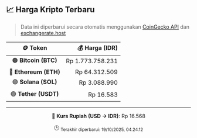 

<!-- HARGA_KRIPTO -->
## 📈 Harga Kripto Terbaru

> Data ini diperbarui secara otomatis menggunakan [CoinGecko API](https://www.coingecko.com/) dan [exchangerate.host](https://exchangerate.host/)

<div align="center">

| 🪙 Token | 💰 Harga (IDR) |
|:------:|---------------:|
| 🟠 **Bitcoin (BTC)**   | Rp 1.773.758.231 |
| 🔵 **Ethereum (ETH)**  | Rp 64.312.509 |
| 🟣 **Solana (SOL)**    | Rp 3.088.990 |
| 🟢 **Tether (USDT)**   | Rp 16.583 |

---

💱 **Kurs Rupiah (USD → IDR)**: Rp 16.568

🕒 <sub>Terakhir diperbarui: 19/10/2025, 04.24.12</sub>

</div>
<!-- /HARGA_KRIPTO -->